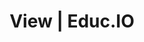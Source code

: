 ---
layout: app
name: view
title: View | Educ.IO
permalink: /view/
fonts: true
bootstrap: true
google: true
imports: jquery;tether;bootstrap;showdown;hello;urlparser;loki;clusterize;xlsx;filesaver;handlebars
scripts: polyfills.js;setup.js;flags.js;interact.js;google.js;apps/view.js;app.js
templates: choose;confirm;alert
scopes:
  - email
  - profile
  - https://www.googleapis.com/auth/drive.file
  - https://www.googleapis.com/auth/spreadsheets.readonly
style: _apps/view
menu:
  name: Commands
  groups:
    file:
      name: File
      commands:
        - name: Open
          description: Open a Sheet from your Drive
          hash: open
        - name: Export
          description: Export the Sheet to Legacy Formats
          hash: export
        - name: Close
          description: Close the current Sheet
          hash: close
version: 0.0.1
---